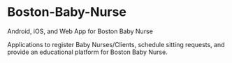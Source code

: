 # Boston-Baby-Nurse
Android, iOS, and Web App for Boston Baby Nurse

Applications to register Baby Nurses/Clients, schedule sitting requests, and provide an educational platform for Boston Baby Nurse.
